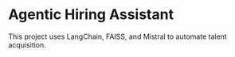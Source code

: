 # Agentic Hiring Assistant

This project uses LangChain, FAISS, and Mistral to automate talent acquisition.
